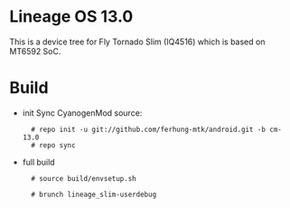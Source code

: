 # Lineage OS 13.0

This is a device tree for Fly Tornado Slim (IQ4516) which is based on MT6592 SoC.
# Build

* init
  Sync CyanogenMod source:

        # repo init -u git://github.com/ferhung-mtk/android.git -b cm-13.0        
        # repo sync

* full build
        
        # source build/envsetup.sh

        # brunch lineage_slim-userdebug
